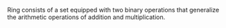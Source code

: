 Ring consists of a set equipped with two binary operations that generalize the arithmetic operations of addition and multiplication.